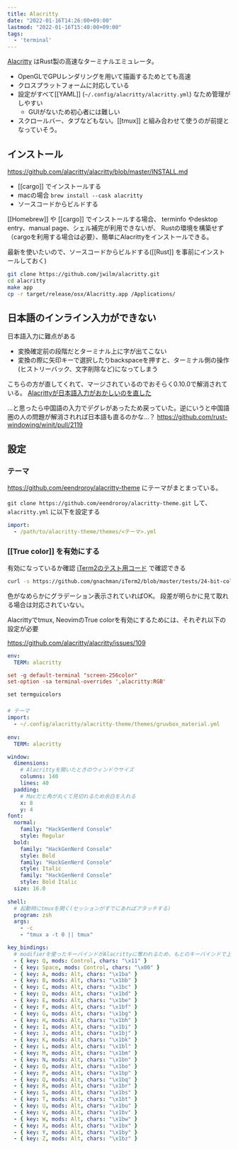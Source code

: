 ```yaml
---
title: Alacritty
date: "2022-01-16T14:26:00+09:00"
lastmod: "2022-01-16T15:40:00+09:00"
tags:
  - 'terminal'
---
```


[Alacritty](https://github.com/alacritty/alacritty) はRust製の高速なターミナルエミュレータ。

- OpenGLでGPUレンダリングを用いて描画するためとても高速
- クロスプラットフォームに対応している
- 設定がすべて[[YAML]] (`~/.config/alacritty/alacritty.yml`) なため管理がしやすい
  - GUIがないため初心者には難しい
- スクロールバー、タブなどもない。[[tmux]] と組み合わせて使うのが前提となっていそう。

## インストール

<https://github.com/alacritty/alacritty/blob/master/INSTALL.md>

- [[cargo]] でインストールする
- macの場合 `brew install --cask alacritty`
- ソースコードからビルドする

[[Homebrew]] や [[cargo]] でインストールする場合、 terminfo やdesktop entry、manual page、シェル補完が利用できないが、
Rustの環境を構築せず（cargoを利用する場合は必要）、簡単にAlacrittyをインストールできる。

最新を使いたいので、ソースコードからビルドする([[Rust]] を事前にインストールしておく)

```bash
git clone https://github.com/jwilm/alacritty.git
cd alacritty
make app
cp -r target/release/osx/Alacritty.app /Applications/
```

## 日本語のインライン入力ができない

日本語入力に難点がある

- 変換確定前の段階だとターミナル上に字が出てこない
- 変換の際に矢印キーで選択したりbackspaceを押すと、ターミナル側の操作(ヒストリーバック、文字削除など)になってしまう

こちらの方が直してくれて、マージされているのでおそらく0.10.0で解消されている。
[Alacrittyが日本語入力がおかしいのを直した](https://komi.dev/post/2021-07-20-enabling-ime-in-alacritty/)

…と思ったら中国語の入力でデグレがあったため戻っていた。逆にいうと中国語圏の人の問題が解消されれば日本語も直るのかな…？
<https://github.com/rust-windowing/winit/pull/2119>

## 設定

### テーマ

<https://github.com/eendroroy/alacritty-theme> にテーマがまとまっている。

`git clone https://github.com/eendroroy/alacritty-theme.git` して、 `alacritty.yml` に以下を設定する

```yml
import:
  - /path/to/alacritty-theme/themes/<テーマ>.yml
```

### [[True color]] を有効にする

有効になっているか確認
[iTerm2のテスト用コード](https://github.com/gnachman/iTerm2/blob/master/tests/24-bit-color.sh) で確認できる

```bash
curl -s https://github.com/gnachman/iTerm2/blob/master/tests/24-bit-color.sh
```

色がなめらかにグラデーション表示されていればOK。
段差が明らかに見て取れる場合は対応されていない。

Alacrittyでtmux, NeovimのTrue colorを有効にするためには、それぞれ以下の設定が必要

<https://github.com/alacritty/alacritty/issues/109>

```yml:$HOME/.config/alacritty/alacritty.yml
env:
  TERM: alacritty
```

```conf:$HOME/.tmux.conf
set -g default-terminal "screen-256color"
set-option -sa terminal-overrides ',alacritty:RGB'
```

```vim:$HOME/.config/nvim/init.vim
set termguicolors
```

###

```yml:$HOME/.config/alacritty/alacritty.yml
# テーマ
import:
  - ~/.config/alacritty/alacritty-theme/themes/gruvbox_material.yml
  
env:
  TERM: alacritty

window:
  dimensions:
    # Alacrittyを開いたときのウィンドウサイズ
    columns: 140
    lines: 40
  padding:
    # Macだと角が丸くて見切れるため余白を入れる
    x: 8
    y: 4
font:
  normal:
    family: "HackGenNerd Console"
    style: Regular
  bold:
    family: "HackGenNerd Console"
    style: Bold
    family: "HackGenNerd Console"
    style: Italic
    family: "HackGenNerd Console"
    style: Bold Italic
  size: 16.0
  
shell:
  # 起動時にtmuxを開く(セッションがすでにあればアタッチする)
  program: zsh
  args:
    - -c
    - "tmux a -t 0 || tmux"

key_bindings:
  # modifierを使ったキーバインドがAlacrittyに奪われるため、もとのキーバインドで上書きする
  - { key: Q, mods: Control, chars: "\x11" }
  - { key: Space, mods: Control, chars: "\x00" }
  - { key: A, mods: Alt, chars: "\x1ba" }
  - { key: B, mods: Alt, chars: "\x1bb" }
  - { key: C, mods: Alt, chars: "\x1bc" }
  - { key: D, mods: Alt, chars: "\x1bd" }
  - { key: E, mods: Alt, chars: "\x1be" }
  - { key: F, mods: Alt, chars: "\x1bf" }
  - { key: G, mods: Alt, chars: "\x1bg" }
  - { key: H, mods: Alt, chars: "\x1bh" }
  - { key: I, mods: Alt, chars: "\x1bi" }
  - { key: J, mods: Alt, chars: "\x1bj" }
  - { key: K, mods: Alt, chars: "\x1bk" }
  - { key: L, mods: Alt, chars: "\x1bl" }
  - { key: M, mods: Alt, chars: "\x1bm" }
  - { key: N, mods: Alt, chars: "\x1bn" }
  - { key: O, mods: Alt, chars: "\x1bo" }
  - { key: P, mods: Alt, chars: "\x1bp" }
  - { key: Q, mods: Alt, chars: "\x1bq" }
  - { key: R, mods: Alt, chars: "\x1br" }
  - { key: S, mods: Alt, chars: "\x1bs" }
  - { key: T, mods: Alt, chars: "\x1bt" }
  - { key: U, mods: Alt, chars: "\x1bu" }
  - { key: V, mods: Alt, chars: "\x1bv" }
  - { key: W, mods: Alt, chars: "\x1bw" }
  - { key: X, mods: Alt, chars: "\x1bx" }
  - { key: Y, mods: Alt, chars: "\x1by" }
  - { key: Z, mods: Alt, chars: "\x1bz" }

```
